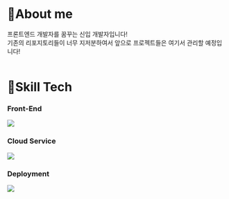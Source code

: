 <h1>👀About me</h1>
프론트엔드 개발자를 꿈꾸는 신입 개발자입니다!
<br/>
기존의 리포지토리들이 너무 지저분하여서 앞으로 프로젝트들은 여기서 관리할 예정입니다!
<br/>
<br/>
<h1>🔨Skill Tech</h1>
<h3>Front-End</h3>
<img src=https://skillicons.dev/icons?i=html,css,js,react,nextjs,wasm/>
<h3>Cloud Service</h3>
<img src=https://skillicons.dev/icons?i=cloudflare,azure,wasm/>
<h3>Deployment</h3>
<img src=https://skillicons.dev/icons?i=cloudflare,vercel,wasm/>
